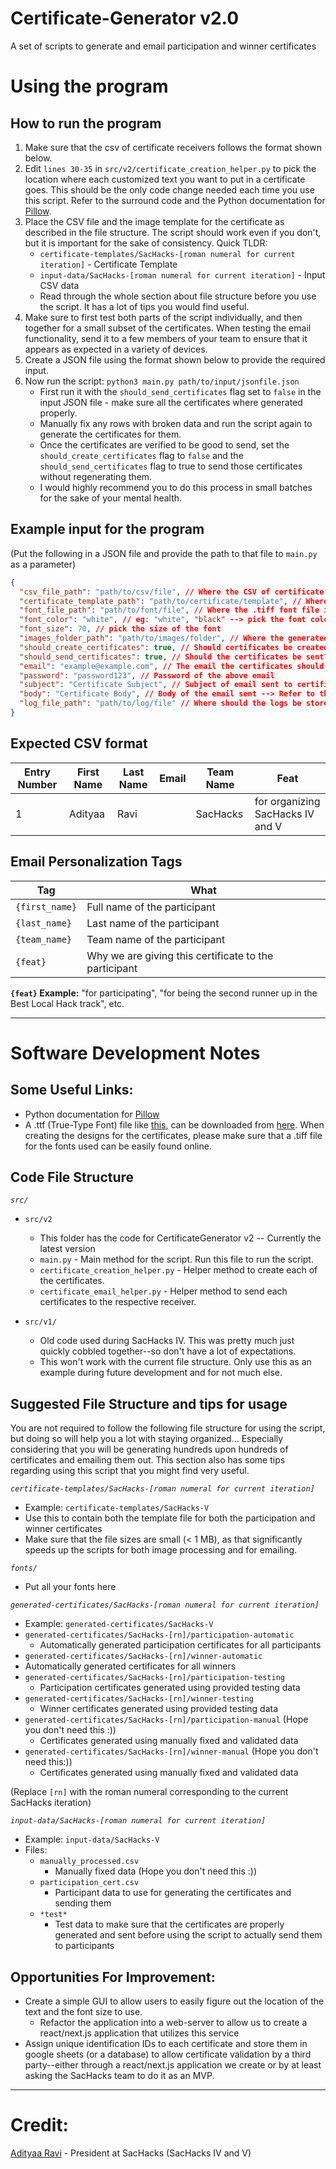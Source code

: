 # Certificate-Generator v2.0
A set of scripts to generate and email participation and winner certificates


# Using the program
## How to run the program
1. Make sure that the csv of certificate receivers follows the format shown below.
2. Edit `lines 30-35` in `src/v2/certificate_creation_helper.py` to pick the location where each customized text you want to put in a certificate goes. This should be the only code change needed each time you use this script. Refer to the surround code and the Python documentation for [Pillow](https://pillow.readthedocs.io/en/stable/).
3. Place the CSV file and the image template for the certificate as described in the file structure. The script should work even if you don't, but it is important for the sake of consistency. Quick TLDR:
      - `certificate-templates/SacHacks-[roman numeral for current iteration]` - Certificate Template
      - `input-data/SacHacks-[roman numeral for current iteration]` - Input CSV data
      - Read through the whole section about file structure before you use the script. It has a lot of tips you would find useful.
4. Make sure to first test both parts of the script individually, and then together for a small subset of the certificates. When testing the email functionality, send it to a few members of your team to ensure that it appears as expected in a variety of devices.
5. Create a JSON file using the format shown below to provide the required input. 
6. Now run the script: `python3 main.py path/to/input/jsonfile.json`
     - First run it with the `should_send_certificates` flag set to `false` in the input JSON file - make sure all the certificates where generated properly.
     - Manually fix any rows with broken data and run the script again to generate the certificates for them.
     - Once the certificates are verified to be good to send, set the `should_create_certificates` flag to `false` and the `should_send_certificates` flag to true to send those certificates without regenerating them.
     - I would highly recommend you to do this process in small batches for the sake of your mental health.  


## Example input for the program
(Put the following in a JSON file and provide the path to that file to `main.py` as a parameter)
```json
{
  "csv_file_path": "path/to/csv/file", // Where the CSV of certificate receivers is
  "certificate_template_path": "path/to/certificate/template", // Where the certificate template is
  "font_file_path": "path/to/font/file", // Where the .tiff font file is
  "font_color": "white", // eg: "white", "black" --> pick the font color
  "font_size": 70, // pick the size of the font
  "images_folder_path": "path/to/images/folder", // Where the generated certificates should be stored
  "should_create_certificates": true, // Should certificates be created? Set to false if the certificates have already been made.
  "should_send_certificates": true, // Should the certificates be sent? Set to false if you only want the certificates to be created and not sent to anyone yet.
  "email": "example@example.com", // The email the certificates should be sent from
  "password": "password123", // Password of the above email
  "subject": "Certificate Subject", // Subject of email sent to certificate receivers
  "body": "Certificate Body", // Body of the email sent --> Refer to the Email Personalization Tags section below for more info.
  "log_file_path": "path/to/log/file" // Where should the logs be stored?
}
```

## Expected CSV format
Entry Number | First Name | Last Name | Email | Team Name | Feat |
|   ------   |    ---     |    ---    |   --  |    ---    |  --  |
1            | Adityaa    | Ravi      |       | SacHacks  | for organizing SacHacks IV and V     

## Email Personalization Tags

Tag                   | What
-----------------     | ------------------                       
`{first_name}`        | Full name of the participant
`{last_name}`         | Last name of the participant
`{team_name}`         | Team name of the participant
`{feat}`              | Why we are giving this certificate to the participant 
 
**`{feat}` Example:**
"for participating", "for being the second runner up in the Best Local Hack track", etc.

-------------------------------------------------------------------------------------------

# Software Development Notes


## Some Useful Links:
- Python documentation for [Pillow](https://pillow.readthedocs.io/en/stable/)
- A .ttf (True-Type Font) file like [this](/font), can be downloaded from [here](https://www.google.com/search?q=download+.ttf+fonts). When creating the designs for the certificates, please make sure that a .tiff file for the fonts used can be easily found online.

## Code File Structure

*`src/`*
- `src/v2`
  - This folder has the code for CertificateGenerator v2 -- Currently the latest version
  - `main.py` - Main method for the script. Run this file to run the script.
  - `certificate_creation_helper.py` - Helper method to create each of the certificates.
  - `certificate_email_helper.py` - Helper method to send each certificates to the respective receiver.

- `src/v1/`
  - Old code used during SacHacks IV. This was pretty much just quickly cobbled together--so don't have a lot of expectations.
  - This won't work with the current file structure. Only use this as an example during future development and for not much else.  


## Suggested File Structure and tips for usage
You are not required to follow the following file structure for using the script, but doing so will help you a lot with staying organized... Especially considering that you will be generating hundreds upon hundreds of certificates and emailing them out. This section also has some tips regarding using this script that you might find very useful.


*`certificate-templates/SacHacks-[roman numeral for current iteration]`*
- Example: `certificate-templates/SacHacks-V`
- Use this to contain both the template file for both the participation and winner certificates
- Make sure that the file sizes are small (< 1 MB), as that significantly speeds up the scripts for both image processing and for emailing.

*`fonts/`*
- Put all your fonts here

*`generated-certificates/SacHacks-[roman numeral for current iteration]`*
- Example: `generated-certificates/SacHacks-V`
- `generated-certificates/SacHacks-[rn]/participation-automatic`
  - Automatically generated participation certificates for all participants
- `generated-certificates/SacHacks-[rn]/winner-automatic`
- Automatically generated certificates for all winners
- `generated-certificates/SacHacks-[rn]/participation-testing` 
  - Participation certificates generated using provided testing data
- `generated-certificates/SacHacks-[rn]/winner-testing`
  - Winner certificates generated using provided testing data 
- `generated-certificates/SacHacks-[rn]/participation-manual` (Hope you don't need this :))
  - Certificates generated using manually fixed and validated data
- `generated-certificates/SacHacks-[rn]/winner-manual` (Hope you don't need this:))
  - Certificates generated using manually fixed and validated data

(Replace `[rn]` with the roman numeral corresponding to the current SacHacks iteration)


*`input-data/SacHacks-[roman numeral for current iteration]`*
- Example: `input-data/SacHacks-V`
- Files:
  - `manually_processed.csv`
    - Manually fixed data (Hope you don't need this :))
  - `participation_cert.csv`
    - Participant data to use for generating the certificates and sending them
  - `*test*`
    - Test data to make sure that the certificates are properly generated and sent before using the script to actually send them to participants


## Opportunities For Improvement:
- Create a simple GUI to allow users to easily figure out the location of the text and the font size to use.
  - Refactor the application into a web-server to allow us to create a react/next.js application that utilizes this service 
- Assign unique identification IDs to each certificate and store them in google sheets (or a database) to allow certificate validation by a third party--either through a react/next.js application we create or by at least asking the SacHacks team to do it as an MVP.

-------------------------------------------------------------------------------------------
# Credit:
[Adityaa Ravi](https://github.com/adityaaravi) - President at SacHacks (SacHacks IV and V)   
